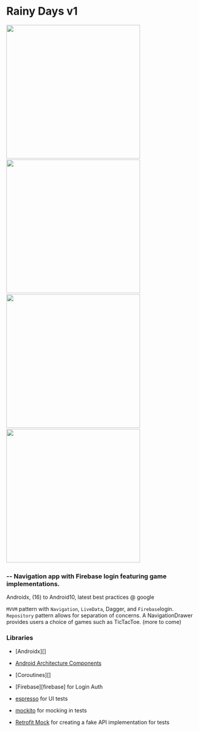 # Rainy Days v1

  <img src="https://i.imgur.com/aNJJ9iP.png" height="350"/>&nbsp;&nbsp;&nbsp;&nbsp;&nbsp;&nbsp;&nbsp;&nbsp;&nbsp;
  <img src="https://i.imgur.com/ghqNVC3.png" height="350"/>&nbsp;&nbsp;&nbsp;&nbsp;&nbsp;&nbsp;&nbsp;&nbsp;&nbsp;
  <img src="https://i.imgur.com/57GrRFF.png" height="350"/>&nbsp;&nbsp;&nbsp;&nbsp;&nbsp;&nbsp;&nbsp;&nbsp;&nbsp;
  <img src="https://i.imgur.com/5g7HFHs.png" height="350"/>&nbsp;&nbsp;&nbsp;&nbsp;&nbsp;&nbsp;&nbsp;&nbsp;&nbsp;


###   -- Navigation app with Firebase login featuring game implementations.

Androidx, (16) to Android10, latest best practices @ google

`MVVM` pattern with `Navigation`, `LiveData`, Dagger, and `Firebase`login. `Repository` pattern allows for separation of concerns.
A NavigationDrawer provides users a choice of games such as TicTacToe. (more to come)




### Libraries
* [Androidx][]
* [Android Architecture Components][arch]
* [Coroutines][]
* [Firebase][firebase] for Login Auth

* [espresso][espresso] for UI tests
* [mockito][mockito] for mocking in tests
* [Retrofit Mock][retrofit-mock] for creating a fake API implementation for tests

[mockwebserver]: https://github.com/square/okhttp/tree/master/mockwebserver
[arch]: https://developer.android.com/arch
[espresso]: https://google.github.io/android-testing-support-library/docs/espresso/
[retrofit]: http://square.github.io/retrofit
[glide]: https://github.com/bumptech/glide
[mockito]: http://site.mockito.org
[retrofit-mock]: https://github.com/square/retrofit/tree/master/retrofit-mock
